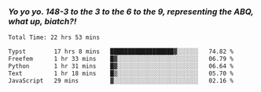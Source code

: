 ### ***Yo yo yo. 148-3 to the 3 to the 6 to the 9, representing the ABQ, what up, biatch?!***

<!--START_SECTION:waka-->

```txt
Total Time: 22 hrs 53 mins

Typst        17 hrs 8 mins   ██████████████████▓░░░░░░   74.82 %
Freefem      1 hr 33 mins    █▓░░░░░░░░░░░░░░░░░░░░░░░   06.79 %
Python       1 hr 31 mins    █▓░░░░░░░░░░░░░░░░░░░░░░░   06.64 %
Text         1 hr 18 mins    █▒░░░░░░░░░░░░░░░░░░░░░░░   05.70 %
JavaScript   29 mins         ▓░░░░░░░░░░░░░░░░░░░░░░░░   02.16 %
```

<!--END_SECTION:waka-->

<!--
**AJMC2002/AJMC2002** is a ✨ _special_ ✨ repository because its `README.md` (this file) appears on your GitHub profile.

Here are some ideas to get you started:

- 🔭 I’m currently working on ...
- 🌱 I’m currently learning ...
- 👯 I’m looking to collaborate on ...
- 🤔 I’m looking for help with ...
- 💬 Ask me about ...
- 📫 How to reach me: ...
- 😄 Pronouns: ...
- ⚡ Fun fact: ...
-->

